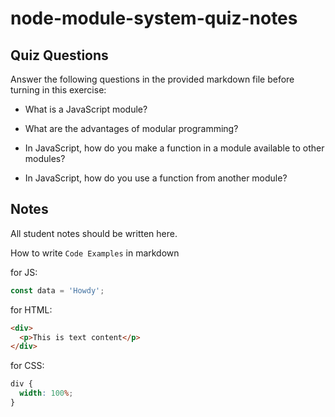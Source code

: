 # node-module-system-quiz-notes

## Quiz Questions

Answer the following questions in the provided markdown file before turning in this exercise:

- What is a JavaScript module?

- What are the advantages of modular programming?

- In JavaScript, how do you make a function in a module available to other modules?

- In JavaScript, how do you use a function from another module?

## Notes

All student notes should be written here.

How to write `Code Examples` in markdown

for JS:

```javascript
const data = 'Howdy';
```

for HTML:

```html
<div>
  <p>This is text content</p>
</div>
```

for CSS:

```css
div {
  width: 100%;
}
```
